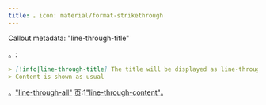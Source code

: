 ```yaml
---
title: 。icon: material/format-strikethrough
---
```


Callout metadata: "line-through-title"

。:

```md
> [!info|line-through-title] The title will be displayed as line-through
> Content is shown as usual
```

。["line-through-all"](../combined-styling/page-23.md)
页:1["line-through-content"](../content-styling/page-13.md)。

